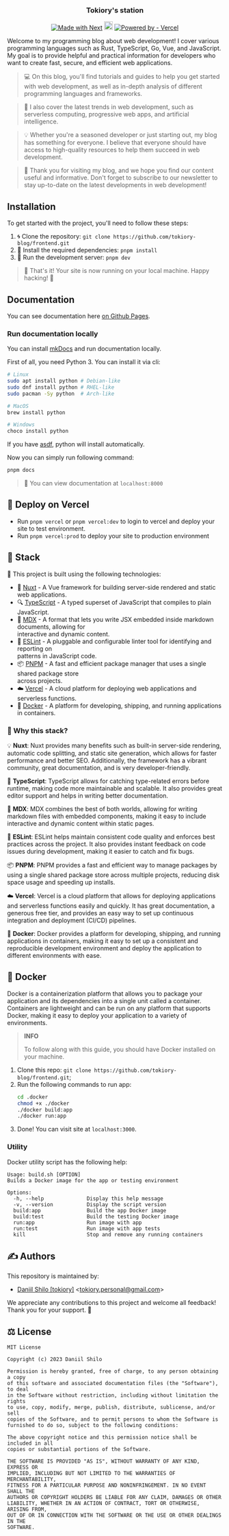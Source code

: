 <h3 align="center">Tokiory's station</h3>

<p align="center">
    <a href="https://nuxt.com/" target="_blank"><img src="https://img.shields.io/badge/Made%20with-Nuxt-darkgreen?style=flat&logo=nuxt.js" alt="Made with Next" /></a>
    <a href="https://www.typescriptlang.org/" target="_blank"><img src="https://img.shields.io/badge/Built%20with-TypeScript-3178C6?logo=typescript" alt="Built with TypeScript" height="20"></a>
    <a href="https://vercel.com" target="_blank"><img src="https://img.shields.io/badge/Powered_by-Vercel-242424?logo=vercel" alt="Powered by - Vercel"></a>
</p>

Welcome to my programming blog about web development! I cover various programming languages such as Rust, TypeScript, Go, Vue, and JavaScript. My goal is to provide helpful and practical information for developers who want to create fast, secure, and efficient web applications.

> 💻 On this blog, you'll find tutorials and guides to help you get started with web development, as well as in-depth analysis of different programming languages and frameworks.

> 🚀 I also cover the latest trends in web development, such as serverless computing, progressive web apps, and artificial intelligence.

> 💡 Whether you're a seasoned developer or just starting out, my blog has something for everyone. I believe that everyone should have access to high-quality resources to help them succeed in web development.

> 🙏 Thank you for visiting my blog, and we hope you find our content useful and informative. Don't forget to subscribe to our newsletter to stay up-to-date on the latest developments in web development!

## Installation

To get started with the project, you'll need to follow these steps:

1. 🌀 Clone the repository: `git clone https://github.com/tokiory-blog/frontend.git`
2. 🔧 Install the required dependencies: `pnpm install`
3. 🚀 Run the development server: `pnpm dev`

> 🎉 That's it! Your site is now running on your local machine. Happy hacking! 🎉

## Documentation
You can see documentation here [on Github Pages](https://tokiory-blog.github.io/frontend).

### Run documentation locally

You can install [mkDocs](https://www.mkdocs.org/) and run documentation locally.

First of all, you need Python 3. You can install it via cli:

```bash
# Linux
sudo apt install python # Debian-like
sudo dnf install python # RHEL-like
sudo pacman -Sy python  # Arch-like

# MacOS
brew install python

# Windows
choco install python
```
If you have [asdf](https://asdf-vm.com/), python will install automatically.

Now you can simply run following command:

```bash
pnpm docs
```

> 👾 You can view documentation at `localhost:8000`

## 👺 Deploy on Vercel

- Run `pnpm vercel` or `pnpm vercel:dev` to login to vercel and deploy your site to test environment.
- Run `pnpm vercel:prod` to deploy your site to production environment

## 🚀 Stack

🚀 This project is built using the following technologies:

- 🌟 [Nuxt](https://nuxt.com) - A Vue framework for building server-side rendered and static web applications.
- 🔍 [TypeScript](https://www.typescriptlang.org/) - A typed superset of JavaScript that compiles to plain JavaScript.
- 📝 [MDX](https://mdxjs.com/) - A format that lets you write JSX embedded inside markdown documents, allowing for \
  interactive and dynamic content.
- 🔧 [ESLint](https://eslint.org/) - A pluggable and configurable linter tool for identifying and reporting on \
  patterns in JavaScript code.
- 📦 [PNPM](https://pnpm.js.org/) - A fast and efficient package manager that uses a single shared package store \
  across projects.
- ☁️ [Vercel](https://vercel.com/) - A cloud platform for deploying web applications and serverless functions.
- 🐳 [Docker](https://www.docker.com/) - A platform for developing, shipping, and running applications in containers.

### 🤔 Why this stack?

💡 **Nuxt**: Nuxt provides many benefits such as built-in server-side rendering, automatic code splitting,
and static site generation, which allows for faster performance and better SEO. Additionally, the framework has a
vibrant community, great documentation, and is very developer-friendly.

🤖 **TypeScript**: TypeScript allows for catching type-related errors before runtime, making code more maintainable and
scalable. It also provides great editor support and helps in writing better documentation.

🎨 **MDX**: MDX combines the best of both worlds, allowing for writing markdown files with embedded components, making
it easy to include interactive and dynamic content within static pages.

🔧 **ESLint**: ESLint helps maintain consistent code quality and enforces best practices across the project. It also
provides instant feedback on code issues during development, making it easier to catch and fix bugs.

📦 **PNPM**: PNPM provides a fast and efficient way to manage packages by using a single shared package store across
multiple projects, reducing disk space usage and speeding up installs.

☁️ **Vercel**: Vercel is a cloud platform that allows for deploying applications and serverless functions easily and
quickly. It has great documentation, a generous free tier, and provides an easy way to set up continuous integration and
deployment (CI/CD) pipelines.

🐳 **Docker**: Docker provides a platform for developing, shipping, and running applications in containers, making it
easy to set up a consistent and reproducible development environment and deploy the application to different
environments with ease.

## 🐳 Docker
Docker is a containerization platform that allows you to package your application and its dependencies into a single
unit called a container. Containers are lightweight and can be run on any platform that supports Docker, making it easy
to deploy your application to a variety of environments.

> **INFO**
>
> To follow along with this guide, you should have Docker installed on your machine.


1. Clone this repo: `git clone https://github.com/tokiory-blog/frontend.git`;
2. Run the following commands to run app:
    ```bash
    cd .docker
    chmod +x ./docker
    ./docker build:app
    ./docker run:app
    ```
3. Done! You can visit site at `localhost:3000`.

### Utility
Docker utility script has the following help:

```text
Usage: build.sh [OPTION]
Builds a Docker image for the app or testing environment

Options:
  -h, --help              Display this help message
  -v, --version           Display the script version
  build:app               Build the app Docker image
  build:test              Build the testing Docker image
  run:app                 Run image with app
  run:test                Run image with app tests
  kill                    Stop and remove any running containers
```

## ✍️ Authors

This repository is maintained by:

- [Daniil Shilo [tokiory]](https://github.com/tokiory) \<tokiory.personal@gmail.com\>

We appreciate any contributions to this project and welcome all feedback! Thank you for your support. 🙏

## ⚖️ License

```
MIT License

Copyright (c) 2023 Daniil Shilo

Permission is hereby granted, free of charge, to any person obtaining a copy
of this software and associated documentation files (the "Software"), to deal
in the Software without restriction, including without limitation the rights
to use, copy, modify, merge, publish, distribute, sublicense, and/or sell
copies of the Software, and to permit persons to whom the Software is
furnished to do so, subject to the following conditions:

The above copyright notice and this permission notice shall be included in all
copies or substantial portions of the Software.

THE SOFTWARE IS PROVIDED "AS IS", WITHOUT WARRANTY OF ANY KIND, EXPRESS OR
IMPLIED, INCLUDING BUT NOT LIMITED TO THE WARRANTIES OF MERCHANTABILITY,
FITNESS FOR A PARTICULAR PURPOSE AND NONINFRINGEMENT. IN NO EVENT SHALL THE
AUTHORS OR COPYRIGHT HOLDERS BE LIABLE FOR ANY CLAIM, DAMAGES OR OTHER
LIABILITY, WHETHER IN AN ACTION OF CONTRACT, TORT OR OTHERWISE, ARISING FROM,
OUT OF OR IN CONNECTION WITH THE SOFTWARE OR THE USE OR OTHER DEALINGS IN THE
SOFTWARE.
```
